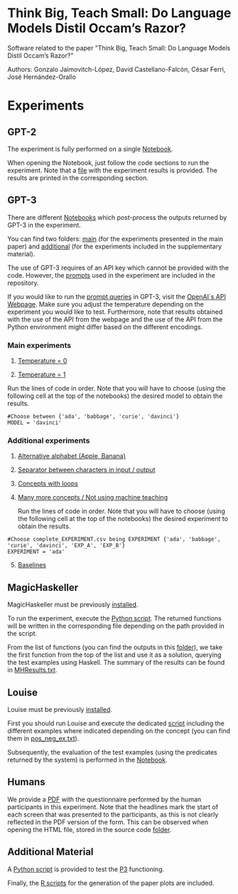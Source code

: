# Think Big, Teach Small: Do Language Models Distil Occam’s Razor?

Software related to the paper "Think Big, Teach Small: Do Language Models Distil Occam’s Razor?"

Authors: Gonzalo Jaimovitch-López, David Castellano-Falcón, Cèsar Ferri, José Hernández-Orallo

# Experiments

## GPT-2

The experiment is fully performed on a single [Notebook](https://github.com/gonzalojaimovitch/think-big-teach-small/blob/main/GPT-2%20Experiments/GPT_2_Experiments.ipynb). 

When opening the Notebook, just follow the code sections to run the experiment. Note that a [file](https://github.com/gonzalojaimovitch/think-big-teach-small/blob/main/GPT-2%20Experiments/GPT2results.txt) with the experiment results is provided. The results are printed in the corresponding section.

## GPT-3

There are different [Notebooks](https://github.com/gonzalojaimovitch/think-big-teach-small/tree/main/GPT-3%20Experiments/notebooks) which post-process the outputs returned by GPT-3 in the experiment. 

You can find two folders: [main](https://github.com/gonzalojaimovitch/think-big-teach-small/tree/main/GPT-3%20Experiments/notebooks/main) (for the experiments presented in the main paper) and [additional](https://github.com/gonzalojaimovitch/think-big-teach-small/tree/main/GPT-3%20Experiments/notebooks/additional) (for the experiments included in the supplementary material). 

The use of GPT-3 requires of an API key which cannot be provided with the code. However, the [prompts](https://github.com/gonzalojaimovitch/think-big-teach-small/blob/main/GPT-3%20Experiments/prompts.zip) used in the experiment are included in the repository.

If you would like to run the [prompt queries](https://github.com/gonzalojaimovitch/think-big-teach-small/tree/main/GPT-3%20Experiments/prompts) in GPT-3, visit the [OpenAI´s API Webpage](https://beta.openai.com/). Make sure you adjust the temperature depending on the experiment you would like to test. Furthermore, note that results obtained with the use of the API from the webpage and the use of the API from the Python environment might differ based on the different encodings.

### Main experiments

1. [Temperature = 0](https://github.com/gonzalojaimovitch/think-big-teach-small/blob/main/GPT-3%20Experiments/notebooks/main/GPT3_NO_TEMP.ipynb)

2. [Temperature = 1](https://github.com/gonzalojaimovitch/think-big-teach-small/blob/main/GPT-3%20Experiments/notebooks/main/GPT3_TEMP.ipynb)

Run the lines of code in order. Note that you will have to choose (using the following cell at the top of the notebooks) the desired model to obtain the results.
```
#Choose between {'ada', 'babbage', 'curie', 'davinci'}
MODEL = 'davinci'
```

### Additional experiments

1. [Alternative alphabet (Apple, Banana)](https://github.com/gonzalojaimovitch/think-big-teach-small/blob/main/GPT-3%20Experiments/notebooks/additional/GPT3_NO_TEMP_davinci_alt.ipynb)

2. [Separator between characters in input / output](https://github.com/gonzalojaimovitch/think-big-teach-small/blob/main/GPT-3%20Experiments/notebooks/additional/GPT3_NO_TEMP_davinci_sep.ipynb)

3. [Concepts with loops](https://github.com/gonzalojaimovitch/think-big-teach-small/blob/main/GPT-3%20Experiments/notebooks/additional/GPT3_NO_TEMP_LOOPS_davinci.ipynb)

4. [Many more concepts / Not using machine teaching](https://github.com/gonzalojaimovitch/think-big-teach-small/blob/main/GPT-3%20Experiments/notebooks/additional/GPT3_LARGE_EVALUATION.ipynb)

     Run the lines of code in order. Note that you will have to choose (using the following cell at the top of the notebooks) the desired experiment to obtain the results.
  ```
  #Choose complete_EXPERIMENT.csv being EXPERIMENT {'ada', 'babbage', 'curie', 'davinci', 'EXP_A', 'EXP_B'}
  EXPERIMENT = 'ada'
  ```
5. [Baselines]()


## MagicHaskeller

MagicHaskeller must be previously [installed](http://nautilus.cs.miyazaki-u.ac.jp/~skata/MagicHaskeller.html). 

To run the experiment, execute the [Python script](https://github.com/gonzalojaimovitch/think-big-teach-small/blob/main/MH%20Experiments/script.py). The returned functions will be written in the corresponding file depending on the path provided in the script. 

From the list of functions (you can find the outputs in this [folder](https://github.com/gonzalojaimovitch/think-big-teach-small/tree/main/MH%20Experiments/MHOutputs)), we take the first function from the top of the list and use it as a solution, querying the test examples using Haskell. The summary of the results can be found in [MHResults.txt](https://github.com/gonzalojaimovitch/think-big-teach-small/blob/main/MH%20Experiments/MHResults.txt).

## Louise

Louise must be previously [installed](https://github.com/stassa/louise). 

First you should run Louise and execute the dedicated [script](https://github.com/gonzalojaimovitch/think-big-teach-small/blob/main/Louise%20Experiments/final_test.pl) including the different examples where indicated depending on the concept (you can find them in [pos_neg_ex.txt](https://github.com/gonzalojaimovitch/think-big-teach-small/blob/main/Louise%20Experiments/pos_neg_ex.txt)).

Subsequently, the evaluation of the test examples (using the predicates returned by the system) is performed in the [Notebook](https://github.com/gonzalojaimovitch/think-big-teach-small/blob/main/Louise%20Experiments/louise_experiments.ipynb).


## Humans

We provide a [PDF](https://github.com/gonzalojaimovitch/think-big-teach-small/blob/main/Human%20Experiments/Learning_Test.pdf) with the questionnaire performed by the human participants in this experiment. Note that the headlines mark the start of each screen that was presented to the participants, as this is not clearly reflected in the PDF version of the form. This can be observed when opening the HTML file, stored in the source code [folder](https://github.com/gonzalojaimovitch/think-big-teach-small/tree/main/Human%20Experiments/Learning_Test).

## Additional Material

A [Python script](https://github.com/gonzalojaimovitch/think-big-teach-small/blob/main/P3%20Simulator/p3_sim.py) is provided to test the [P3](https://en.wikipedia.org/wiki/Brainfuck) functioning.

Finally, the [R scripts](https://github.com/gonzalojaimovitch/think-big-teach-small/tree/main/Plots) for the generation of the paper plots are included.
